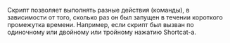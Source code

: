 Скрипт позволяет выполнять разные действия (команды), в зависимости от того, сколько раз он был запущен в течении короткого промежутка времени. Например, если скрипт был вызван по одиночному или двойному или тройному нажатию Shortcat-а.
